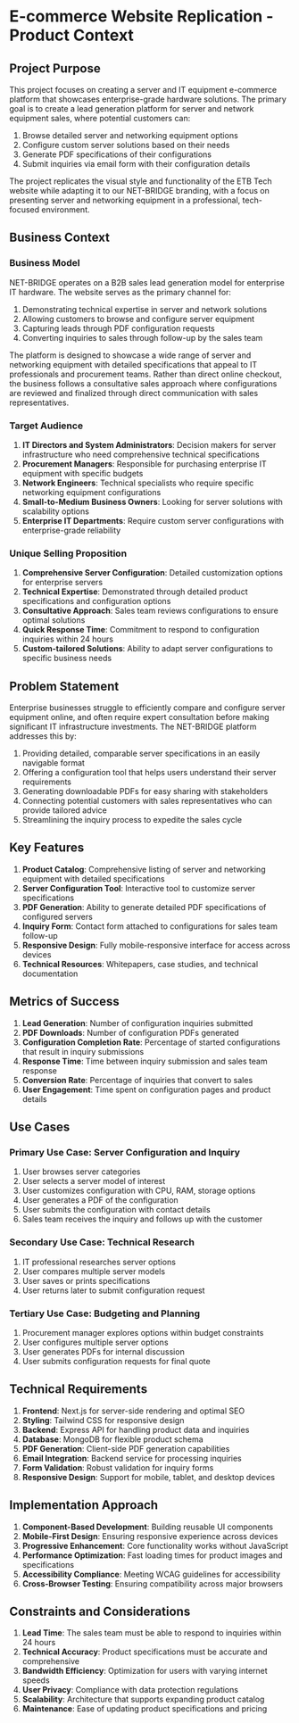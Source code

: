 # E-commerce Website Replication - Product Context

## Project Purpose
This project focuses on creating a server and IT equipment e-commerce platform that showcases enterprise-grade hardware solutions. The primary goal is to create a lead generation platform for server and network equipment sales, where potential customers can:

1. Browse detailed server and networking equipment options
2. Configure custom server solutions based on their needs
3. Generate PDF specifications of their configurations
4. Submit inquiries via email form with their configuration details

The project replicates the visual style and functionality of the ETB Tech website while adapting it to our NET-BRIDGE branding, with a focus on presenting server and networking equipment in a professional, tech-focused environment.

## Business Context

### Business Model
NET-BRIDGE operates on a B2B sales lead generation model for enterprise IT hardware. The website serves as the primary channel for:

1. Demonstrating technical expertise in server and network solutions
2. Allowing customers to browse and configure server equipment
3. Capturing leads through PDF configuration requests
4. Converting inquiries to sales through follow-up by the sales team

The platform is designed to showcase a wide range of server and networking equipment with detailed specifications that appeal to IT professionals and procurement teams. Rather than direct online checkout, the business follows a consultative sales approach where configurations are reviewed and finalized through direct communication with sales representatives.

### Target Audience
1. **IT Directors and System Administrators**: Decision makers for server infrastructure who need comprehensive technical specifications
2. **Procurement Managers**: Responsible for purchasing enterprise IT equipment with specific budgets
3. **Network Engineers**: Technical specialists who require specific networking equipment configurations
4. **Small-to-Medium Business Owners**: Looking for server solutions with scalability options
5. **Enterprise IT Departments**: Require custom server configurations with enterprise-grade reliability

### Unique Selling Proposition
1. **Comprehensive Server Configuration**: Detailed customization options for enterprise servers
2. **Technical Expertise**: Demonstrated through detailed product specifications and configuration options
3. **Consultative Approach**: Sales team reviews configurations to ensure optimal solutions
4. **Quick Response Time**: Commitment to respond to configuration inquiries within 24 hours
5. **Custom-tailored Solutions**: Ability to adapt server configurations to specific business needs

## Problem Statement
Enterprise businesses struggle to efficiently compare and configure server equipment online, and often require expert consultation before making significant IT infrastructure investments. The NET-BRIDGE platform addresses this by:

1. Providing detailed, comparable server specifications in an easily navigable format
2. Offering a configuration tool that helps users understand their server requirements
3. Generating downloadable PDFs for easy sharing with stakeholders
4. Connecting potential customers with sales representatives who can provide tailored advice
5. Streamlining the inquiry process to expedite the sales cycle

## Key Features
1. **Product Catalog**: Comprehensive listing of server and networking equipment with detailed specifications
2. **Server Configuration Tool**: Interactive tool to customize server specifications
3. **PDF Generation**: Ability to generate detailed PDF specifications of configured servers
4. **Inquiry Form**: Contact form attached to configurations for sales team follow-up
5. **Responsive Design**: Fully mobile-responsive interface for access across devices
6. **Technical Resources**: Whitepapers, case studies, and technical documentation

## Metrics of Success
1. **Lead Generation**: Number of configuration inquiries submitted
2. **PDF Downloads**: Number of configuration PDFs generated
3. **Configuration Completion Rate**: Percentage of started configurations that result in inquiry submissions
4. **Response Time**: Time between inquiry submission and sales team response
5. **Conversion Rate**: Percentage of inquiries that convert to sales
6. **User Engagement**: Time spent on configuration pages and product details

## Use Cases

### Primary Use Case: Server Configuration and Inquiry
1. User browses server categories
2. User selects a server model of interest
3. User customizes configuration with CPU, RAM, storage options
4. User generates a PDF of the configuration
5. User submits the configuration with contact details
6. Sales team receives the inquiry and follows up with the customer

### Secondary Use Case: Technical Research
1. IT professional researches server options
2. User compares multiple server models
3. User saves or prints specifications
4. User returns later to submit configuration request

### Tertiary Use Case: Budgeting and Planning
1. Procurement manager explores options within budget constraints
2. User configures multiple server options
3. User generates PDFs for internal discussion
4. User submits configuration requests for final quote

## Technical Requirements
1. **Frontend**: Next.js for server-side rendering and optimal SEO
2. **Styling**: Tailwind CSS for responsive design
3. **Backend**: Express API for handling product data and inquiries
4. **Database**: MongoDB for flexible product schema
5. **PDF Generation**: Client-side PDF generation capabilities
6. **Email Integration**: Backend service for processing inquiries
7. **Form Validation**: Robust validation for inquiry forms
8. **Responsive Design**: Support for mobile, tablet, and desktop devices

## Implementation Approach
1. **Component-Based Development**: Building reusable UI components
2. **Mobile-First Design**: Ensuring responsive experience across devices
3. **Progressive Enhancement**: Core functionality works without JavaScript
4. **Performance Optimization**: Fast loading times for product images and specifications
5. **Accessibility Compliance**: Meeting WCAG guidelines for accessibility
6. **Cross-Browser Testing**: Ensuring compatibility across major browsers

## Constraints and Considerations
1. **Lead Time**: The sales team must be able to respond to inquiries within 24 hours
2. **Technical Accuracy**: Product specifications must be accurate and comprehensive
3. **Bandwidth Efficiency**: Optimization for users with varying internet speeds
4. **User Privacy**: Compliance with data protection regulations
5. **Scalability**: Architecture that supports expanding product catalog
6. **Maintenance**: Ease of updating product specifications and pricing 